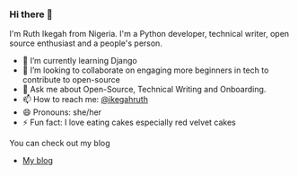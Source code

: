 ### Hi there 👋
I'm Ruth Ikegah from Nigeria. I'm a Python developer, technical writer, open source enthusiast and a people's person.


- 🌱 I’m currently learning Django 
- 👯 I’m looking to collaborate on engaging more beginners in tech to contribute to open-source
- 💬 Ask me about Open-Source, Technical Writing and Onboarding.
- 📫 How to reach me: [@ikegahruth](https://twitter.com/IkegahRuth)
- 😄 Pronouns: she/her
- ⚡ Fun fact: I love eating cakes especially red velvet cakes

You can check out my blog 
- [My blog](https://cakebaby.dev/)

